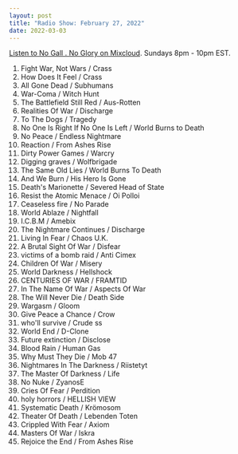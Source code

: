 ```yaml
---
layout: post
title: "Radio Show: February 27, 2022"
date: 2022-03-03
---
```


[Listen to No Gall . No Glory on Mixcloud](https://www.mixcloud.com/jimshreds/february-27-2022-no-gall-no-glory-wkdu-philadelphia-917fm/).
Sundays 8pm - 10pm EST.

1. Fight War, Not Wars / Crass
2. How Does It Feel / Crass
3. All Gone Dead / Subhumans
4. War-Coma / Witch Hunt
5. The Battlefield Still Red / Aus-Rotten
6. Realities Of War / Discharge
7. To The Dogs / Tragedy
8. No One Is Right If No One Is Left / World Burns to Death
9. No Peace / Endless Nightmare
10. Reaction / From Ashes Rise
11. Dirty Power Games / Warcry
12. Digging graves / Wolfbrigade
13. The Same Old Lies / World Burns To Death
14. And We Burn / His Hero Is Gone
15. Death's Marionette / Severed Head of State
16. Resist the Atomic Menace / Oi Polloi
17. Ceaseless fire / No Parade
18. World Ablaze / Nightfall
19. I.C.B.M / Amebix
20. The Nightmare Continues / Discharge
21. Living In Fear / Chaos U.K.
22. A Brutal Sight Of War / Disfear
23. victims of a bomb raid / Anti Cimex
24. Children Of War / Misery
25. World Darkness / Hellshock
26. CENTURIES OF WAR / FRAMTID
27. In The Name Of War / Aspects Of War
28. The Will Never Die / Death Side
29. Wargasm / Gloom
30. Give Peace a Chance / Crow
31. who'll survive / Crude ss
32. World End / D-Clone
33. Future extinction / Disclose
34. Blood Rain / Human Gas
35. Why Must They Die / Mob 47
36. Nightmares In The Darkness / Riistetyt
37. The Master Of Darkness / Life
38. No Nuke / ZyanosE
39. Cries Of Fear / Perdition
40. holy horrors / HELLISH VIEW
41. Systematic Death / Krömosom
42. Theater Of Death / Lebenden Toten
43. Crippled With Fear / Axiom
44. Masters Of War / Iskra
45. Rejoice the End / From Ashes Rise

